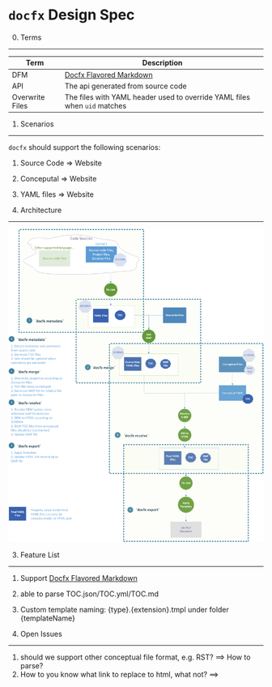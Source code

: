 `docfx` Design Spec
====================================
0. Terms
--------
Term | Description
-----|-------
DFM  | [Docfx Flavored Markdown](docfx_flavored_markdown.md)
API  | The api generated from source code
Overwrite Files | The files with YAML header used to override YAML files when `uid` matches


1. Scenarios
------------
`docfx` should support the following scenarios:
1. Source Code => Website
2. Conceputal => Website
3. YAML files => Website


2. Architecture
---------------
![Workflow](images/docfx_workflow.png)

3. Feature List
---------------
1. Support [Docfx Flavored Markdown](docfx_flavored_markdown.md)
2. able to parse TOC.json/TOC.yml/TOC.md
3. Custom template naming: {type}.{extension}.tmpl under folder {templateName} 

4. Open Issues
------------------------
1. should we support other conceptual file format, e.g. RST?
==> How to parse?
2. How to you know what link to replace to html, what not?
==> 
